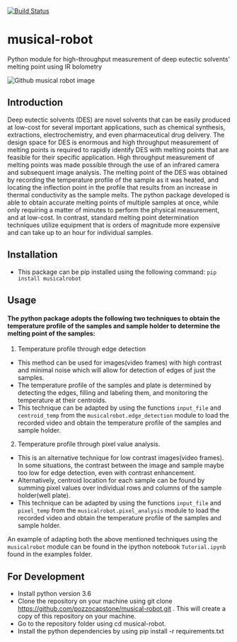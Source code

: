 [![Build Status](https://travis-ci.com/pozzocapstone/musical-robot.svg?branch=master)](https://travis-ci.com/pozzocapstone/musical-robot)

# musical-robot  
Python module for high-throughput measurement of deep eutectic solvents’ melting point using IR bolometry

![Github musical robot image](https://user-images.githubusercontent.com/46472196/60206415-51243b00-9808-11e9-9668-d65843ce377d.png)

## Introduction
Deep eutectic solvents (DES) are novel solvents that can be easily produced at low-cost for several important applications, such as chemical synthesis, extractions, electrochemistry, and even pharmaceutical drug delivery. The design space for DES is enormous and high throughput measurement of melting points is required to rapidly identify DES with melting points that are feasible for their specific application. High throughput measurement of melting points was made possible through the use of an infrared camera and subsequent image analysis. The melting point of the DES was obtained by recording the temperature profile of the sample as it was heated, and locating the inflection point in the profile that results from an increase in thermal conductivity as the sample melts.  The python package developed is able to obtain accurate melting points of multiple samples at once, while only requiring a matter of minutes to perform the physical measurement, and at low-cost. In contrast, standard melting point determination techniques utilize equipment that is orders of magnitude more expensive and can take up to an hour for individual samples. 

## Installation
* This package can be pip installed using the following command:
`pip install musicalrobot`

## Usage

#### The python package adopts the following two techniques to obtain the temperature profile of the samples and sample holder to determine the melting point of the samples:

1. Temperature profile through edge detection

* This method can be used for images(video frames) with high contrast and minimal noise which will allow for detection of edges of just the samples.
* The temperature profile of the samples and plate is determined by detecting the edges, filling and labeling them, and monitoring the temperature at their centroids.
* This technique can be adapted by using the functions `input_file` and `centroid_temp` from the `musicalrobot.edge_detection` module to load the recorded video and obtain the temperature profile of the samples and sample holder.

2. Temperature profile through pixel value analysis.

* This is an alternative technique for low contrast images(video frames). In some situations, the contrast between the image and sample maybe too low for edge detection, even with contrast enhancement.
* Alternatively, centroid location for each sample can be found by summing pixel values over individual rows and columns of the sample holder(well plate).
* This technique can be adapted by using the functions `input_file` and `pixel_temp` from the `musicalrobot.pixel_analysis` module to load the recorded video and obtain the temperature profile of the samples and sample holder.

An example of adapting both the above mentioned techniques using the `musicalrobot` module can be found in the ipython notebook `Tutorial.ipynb` found in the examples folder.

## For Development
* Install python version 3.6
* Clone the repository on your machine using git clone https://github.com/pozzocapstone/musical-robot.git . This will create a copy of this repository on your machine.
* Go to the repository folder using cd musical-robot.
* Install the python dependencies by using pip install -r requirements.txt
